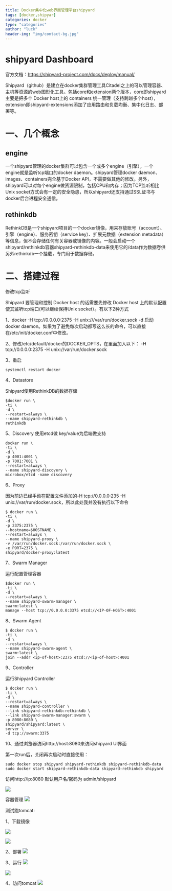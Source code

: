 ```yaml
---
title: Docker集中化web界面管理平台shipyard
tags: [docker,shipyar]
categories: docker
type: "categories"
author: "luck"
header-img: "img/contact-bg.jpg"
---
```


# shipyard Dashboard #

官方文档：https://shipyard-project.com/docs/deploy/manual/

Shipyard（github）是建立在docker集群管理工具Citadel之上的可以管理容器、主机等资源的web图形化工具。包括core和extension两个版本，core即shipyard主要是把多个 Docker host上的 containers 统一管理（支持跨越多个host），extension即shipyard-extensions添加了应用路由和负载均衡、集中化日志、部署等。

# 一、几个概念 #

## engine ##
一个shipyard管理的docker集群可以包含一个或多个engine（引擎），一个engine就是监听tcp端口的docker daemon。shipyard管理docker daemon、images、containers完全基于Docker API，不需要做其他的修改。另外，shipyard可以对每个engine做资源限制，包括CPU和内存；因为TCP监听相比Unix socket方式会有一定的安全隐患，所以shipyard还支持通过SSL证书与docker后台进程安全通信。
 
## rethinkdb ##
RethinkDB是一个shipyard项目的一个docker镜像，用来存放账号（account）、引擎（engine）、服务密钥（service key）、扩展元数据（extension metadata）等信息，但不会存储任何有关容器或镜像的内容。一般会启动一个shipyard/rethinkdb容器shipyard-rethinkdb-data来使用它的/data作为数据卷供另外rethinkdb一个挂载，专门用于数据存储。

# 二、搭建过程 #

修改tcp监听

Shipyard 要管理和控制 Docker host 的话需要先修改 Docker host 上的默认配置使其监听tcp端口(可以继续保持Unix socket）。有以下2种方式

1、docker -H tcp://0.0.0.0:2375 -H unix:///var/run/docker.sock -d 启动docker daemon。如果为了避免每次启动都写这么长的命令，可以直接在/etc/init/docker.conf中修改。

2、修改/etc/default/docker的DOCKER_OPTS，在里面加入以下：
-H tcp://0.0.0.0:2375 -H unix://var/run/docker.sock

3、重启

    systemctl restart docker

4、Datastore

Shipyard使用RethinkDB的数据存储

    $docker run \
    -ti \
    -d \
    --restart=always \
    --name shipyard-rethinkdb \
    rethinkdb

5、Discovery
使用etcd做 key/value为后端做支持

    docker run \
    -ti \
    -d \
    -p 4001:4001 \
    -p 7001:7001 \
    --restart=always \
    --name shipyard-discovery \
    microbox/etcd -name discovery

6、Proxy

因为前边已经手动在配置文件添加的-H tcp://0.0.0.0:235 -H unix://var/run/docker.sock，所以此处我并没有执行以下命令

    $ docker run \
    -ti \
    -d \
    -p 2375:2375 \
    --hostname=$HOSTNAME \
    --restart=always \
    --name shipyard-proxy \
    -v /var/run/docker.sock:/var/run/docker.sock \
    -e PORT=2375 \
    shipyard/docker-proxy:latest

7、Swarm Manager

运行配置管理容器

    $docker run \
    -ti \
    -d \
    --restart=always \
    --name shipyard-swarm-manager \
    swarm:latest \
    manage --host tcp://0.0.0.0:3375 etcd://<IP-OF-HOST>:4001

8、Swarm Agent

    $ docker run \
    -ti \
    -d \
    --restart=always \
    --name shipyard-swarm-agent \
    swarm:latest \
    join --addr <ip-of-host>:2375 etcd://<ip-of-host>:4001

9、Controller

运行Shipyard Controller

    $ docker run \
    -ti \
    -d \
    --restart=always \
    --name shipyard-controller \
    --link shipyard-rethinkdb:rethinkdb \
    --link shipyard-swarm-manager:swarm \
    -p 8080:8080 \
    shipyard/shipyard:latest \
    server \
    -d tcp://swarm:3375

10、通过浏览器访问http://host:8080来访问shipyard UI界面

第一次run后，关闭再次启动时直接使用：

    sudo docker stop shipyard shipyard-rethinkdb shipyard-rethinkdb-data
    sudo docker start shipyard-rethinkdb-data shipyard-rethinkdb shipyard

访问http://ip:8080   默认用户名/密码为 admin/shipyard

![](http://ocppiicaw.bkt.clouddn.com/docker/docker-shipyard1.png)

容器管理
![](http://ocppiicaw.bkt.clouddn.com/docker/docker-shipyard2.png)

测试跑tomcat:

1、下载镜像

![](http://ocppiicaw.bkt.clouddn.com/docker/docker-shipyard3.png)

![](http://ocppiicaw.bkt.clouddn.com/docker/docker-shipyard4.png)

2、部署
![](http://ocppiicaw.bkt.clouddn.com/docker/docker-shipyard9.png)

3、运行
![](http://ocppiicaw.bkt.clouddn.com/docker/docker-shipyard6.png)

![](http://ocppiicaw.bkt.clouddn.com/docker/docker-shipyard7.png)

4、访问tomcat
![](http://ocppiicaw.bkt.clouddn.com/docker/docker-shipyard8.png)
